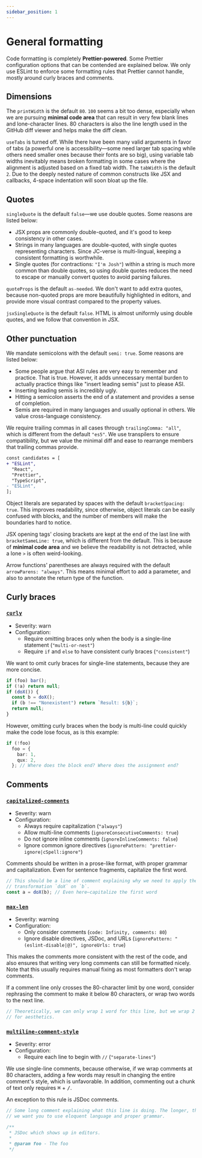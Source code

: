 ```yaml
---
sidebar_position: 1
---
```


# General formatting

Code formatting is completely **Prettier-powered**. Some Prettier configuration options that can be contended are explained below. We only use ESLint to enforce some formatting rules that Prettier cannot handle, mostly around curly braces and comments.

## Dimensions

The `printWidth` is the default `80`. `100` seems a bit too dense, especially when we are pursuing **minimal code area** that can result in very few blank lines and lone-character lines. 80 characters is also the line length used in the GitHub diff viewer and helps make the diff clean.

`useTabs` is turned off. While there have been many valid arguments in favor of tabs (a powerful one is accessibility—some need larger tab spacing while others need smaller ones because their fonts are so big), using variable tab widths inevitably means broken formatting in some cases where the alignment is adjusted based on a fixed tab width. The `tabWidth` is the default `2`. Due to the deeply nested nature of common constructs like JSX and callbacks, 4-space indentation will soon bloat up the file.

## Quotes

`singleQuote` is the default `false`—we use double quotes. Some reasons are listed below:

- JSX props are commonly double-quoted, and it's good to keep consistency in other cases.
- Strings in many languages are double-quoted, with single quotes representing characters. Since JC-verse is multi-lingual, keeping a consistent formatting is worthwhile.
- Single quotes (for contractions: `"I'm Josh"`) within a string is much more common than double quotes, so using double quotes reduces the need to escape or manually convert quotes to avoid parsing failures.

`quoteProps` is the default `as-needed`. We don't want to add extra quotes, because non-quoted props are more beautifully highlighted in editors, and provide more visual contrast compared to the property values.

`jsxSingleQuote` is the default `false`. HTML is almost uniformly using double quotes, and we follow that convention in JSX.

## Other punctuation

We mandate semicolons with the default `semi: true`. Some reasons are listed below:

- Some people argue that ASI rules are very easy to remember and practice. That is true. However, it adds unnecessary mental burden to actually practice things like "insert leading semis" just to please ASI.
- Inserting leading semis is incredibly ugly.
- Hitting a semicolon asserts the end of a statement and provides a sense of completion.
- Semis are required in many languages and usually optional in others. We value cross-language consistency.

We require trailing commas in all cases through `trailingComma: "all"`, which is different from the default `"es5"`. We use transpilers to ensure compatibility, but we value the minimal diff and ease to rearrange members that trailing commas provide.

```diff
const candidates = [
+ "ESLint",
  "React",
  "Prettier",
  "TypeScript",
- "ESLint",
];
```

Object literals are separated by spaces with the default `bracketSpacing: true`. This improves readability, since otherwise, object literals can be easily confused with blocks, and the number of members will make the boundaries hard to notice.

JSX opening tags' closing brackets are kept at the end of the last line with `bracketSameLine: true`, which is different from the default. This is because of **minimal code area** and we believe the readability is not detracted, while a lone `>` is often weird-looking.

Arrow functions' parentheses are always required with the default `arrowParens: "always"`. This means minimal effort to add a parameter, and also to annotate the return type of the function.

## Curly braces

### [`curly`](https://eslint.org/docs/rules/curly)

- Severity: warn
- Configuration:
  - Require omitting braces only when the body is a single-line statement (`"multi-or-nest"`)
  - Require `if` and `else` to have consistent curly braces (`"consistent"`)

We want to omit curly braces for single-line statements, because they are more concise.

```ts
if (foo) bar();
if (!a) return null;
if (doX()) {
  const b = doX();
  if (b !== "Nonexistent") return `Result: ${b}`;
  return null;
}
```

However, omitting curly braces when the body is multi-line could quickly make the code lose focus, as is this example:

```ts
if (!foo)
  foo = {
    bar: 1,
    qux: 2,
  }; // Where does the block end? Where does the assignment end?
```

## Comments

### [`capitalized-comments`](https://eslint.org/docs/rules/capitalized-comments)

- Severity: warn
- Configuration:
  - Always require capitalization (`"always"`)
  - Allow multi-line comments (`ignoreConsecutiveComments: true`)
  - Do not ignore inline comments (`ignoreInlineComments: false`)
  - Ignore common ignore directives (`ignorePattern: "prettier-ignore|cSpell:ignore"`)

Comments should be written in a prose-like format, with proper grammar and capitalization. Even for sentence fragments, capitalize the first word.

```ts
// This should be a line of comment explaining why we need to apply the
// transformation `doX` on `b`.
const a = doX(b); // Even here—capitalize the first word
```

### [`max-len`](https://eslint.org/docs/rules/max-len)

- Severity: warning
- Configuration:
  - Only consider comments (`code: Infinity, comments: 80`)
  - Ignore disable directives, JSDoc, and URLs (`ignorePattern: "(eslint-disable|@)", ignoreUrls: true`)

This makes the comments more consistent with the rest of the code, and also ensures that writing very long comments can still be formatted nicely. Note that this usually requires manual fixing as most formatters don't wrap comments.

If a comment line only crosses the 80-character limit by one word, consider rephrasing the comment to make it below 80 characters, or wrap two words to the next line.

```ts
// Theoretically, we can only wrap 1 word for this line, but we wrap 2
// for aesthetics.
```

### [`multiline-comment-style`](https://eslint.org/docs/rules/multiline-comment-style)

- Severity: error
- Configuration:
  - Require each line to begin with `//` (`"separate-lines"`)

We use single-line comments, because otherwise, if we wrap comments at 80 characters, adding a few words may result in changing the entire comment's style, which is unfavorable. In addition, commenting out a chunk of text only requires <kbd>⌘</kbd> + <kbd>/</kbd>.

An exception to this rule is JSDoc comments.

```ts
// Some long comment explaining what this line is doing. The longer, the better—
// we want you to use eloquent language and proper grammar.

/**
 * JSDoc which shows up in editors.
 *
 * @param foo - The foo
 */
```
